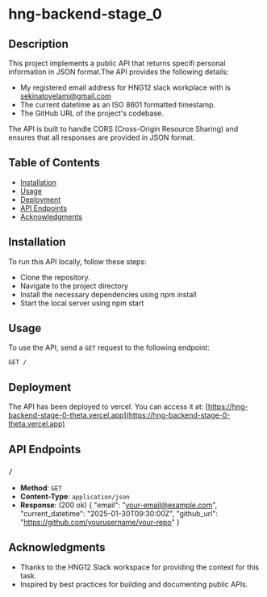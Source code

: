# hng-backend-stage_0

## Description
This project implements a public API that returns specifi personal information in JSON format.The API provides the following details:
- My registered email address for HNG12 slack workplace with is sekinatoyelami@gmail.com
- The current datetime as an ISO 8601 formatted timestamp.
- The GitHub URL of the project's codebase.

The API is built to handle CORS (Cross-Origin Resource Sharing) and ensures that all responses are provided in JSON format.

## Table of Contents
- [Installation](#installation)
- [Usage](#usage)
- [Deployment](#deployment)
- [API Endpoints](#api-endpoints)
- [Acknowledgments](#acknowledgments)

## Installation
To run this API locally, follow these steps:
- Clone the repository.
- Navigate to the project directory
- Install the necessary dependencies using npm install
- Start the local server using npm start

## Usage
To use the API, send a `GET` request to the following endpoint:
```
GET /
```

## Deployment
The API has been deployed to vercel. You can access it at:
[https://hng-backend-stage-0-theta.vercel.app](https://hng-backend-stage-0-theta.vercel.app)

## API Endpoints
### `/`

- **Method**: `GET`
- **Content-Type**: `application/json`
- **Response**:
    (200 ok)
    {
	"email": "your-email@example.com",
	"current_datetime": "2025-01-30T09:30:00Z",
	"github_url": "<https://github.com/yourusername/your-repo>"
}

## Acknowledgments
- Thanks to the HNG12 Slack workspace for providing the context for this task.
- Inspired by best practices for building and documenting public APIs.

